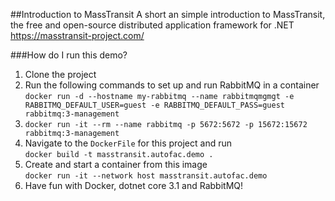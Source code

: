 ##Introduction to MassTransit
A short an simple introduction to MassTransit, the free and open-source distributed application framework for .NET https://masstransit-project.com/

###How do I run this demo?

1. Clone the project
2. Run the following commands to set up and run RabbitMQ in a container
   `docker run -d --hostname my-rabbitmq --name rabbitmqmgmgt -e RABBITMQ_DEFAULT_USER=guest -e RABBITMQ_DEFAULT_PASS=guest rabbitmq:3-management`
3. `docker run -it --rm --name rabbitmq -p 5672:5672 -p 15672:15672 rabbitmq:3-management`
4. Navigate to the `DockerFile` for this project and run  
   `docker build -t masstransit.autofac.demo .`
5. Create and start a container from this image  
   `docker run -it --network host masstransit.autofac.demo`
6. Have fun with Docker, dotnet core 3.1 and RabbitMQ!

